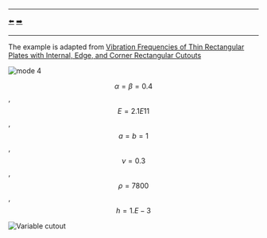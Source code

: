 ***
[⬅️](../059/README.md "Previous example")
[➡️](../061/README.md "Next example")
***

The example is adapted from [Vibration Frequencies of Thin Rectangular Plates with Internal, Edge, and Corner Rectangular Cutouts](https://doi.org/10.1142/S0219455426501014)

![mode 4](mode_04.gif "Square plate with a central square cutout")

$$\alpha=\beta=0.4$$, $$E = 2.1E11 $$, $$a=b=1$$, $$\nu=0.3$$, $$\rho=7800$$, $$h=1.E-3$$

![Variable cutout](variable_cutout.gif)
